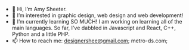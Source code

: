 - 👋 Hi, I’m Amy Sheeter.
- 👀 I’m interested in graphic design, web design and web development!
- 🌱 I’m currently learning SO MUCH! I am working on learning all of the main languages. So far, I've dabbled in Javascript and React, C++, Python and a little PHP.
- 📫 How to reach me: designershee@gmail.com; metro-ds.com; 


